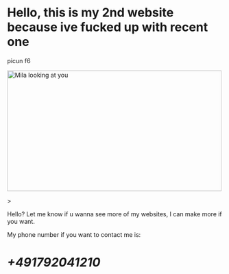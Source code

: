 <!DOCTYPE html>
<!-- Copyright 2025@ by Shirakua All Rights Reserved. -->
<html lang="eng"></html> 
<div class="content view"></div>
<head>
    <meta charset="UTF-8">
    <meta name="viewport" content="width=device-width, initial-scale=1.0">
    <meta http-equiv="X-UA-Compatible" content="ie=edge">
    <meta http-equiv="Content-Security-Policy" content="default-src 'self'; script-src 'self' 'unsafe-inline'; style-src 'self' 'unsafe-inline'; img-src 'self' data:; font-src 'self';">
   <title>Document</title>
<body>
    <h1>Hello, this is my 2nd website because ive fucked up with recent one</h1>
    <p>picun f6</p>
    <img src="https://moewalls.com/wp-content/uploads/2025/03/mila-looking-at-you-miside-thumb.jpg" alt="Mila looking at you" width="500" height="281">
    <p background-image src="https://cdn.misidezone.com/wallpaper/miside/mila.jpg" alt="Milas room" width="500" height="281"> </p>>
</body>
<p>
    Hello? Let me know if u wanna see more of my websites, I can make more if you want.
</p>
<p style="color: rgb (225, 17, 166); font-size: 30 px ;"> My  phone number if you want to contact me is: </style>
<h1>
    <address>+491792041210</address>
 </h1>

  <style>
      p {
         color: rgb (0, 255, 21); font-size: 20 px;
      }
      
      h1 {
         color: rgb (225, 17, 163); font-size: 20 px;
      }
      address
      {
         color: rgba (51, 102, 255, 0.8);
              font-size: 40 px;
      }
      img {
         width: 600 px;
         height: 550 px;
      }
      body {
      background-image: url("https://cdn.misidezone.com/wallpaper/miside/mila.jpg"); margin: 0 %; height: 90 px;
      background-size: cover;
      background-repeat: no-repeat;
      display: block;
   }
